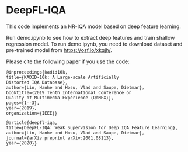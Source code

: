 # DeepFL-IQA

This code implements an NR-IQA model based on deep feature learning.

Run demo.ipynb to see how to extract deep features and train shallow regression model.
To run demo.ipynb, you need to download dataset and pre-trained model from https://osf.io/xkqjh/.


Please cite the following paper if you use the code:
<small>
<pre>
@inproceedings{kadid10k,
title={KADID-10k: A Large-scale Artificially 
Distorted IQA Database},
author={Lin, Hanhe and Hosu, Vlad and Saupe, Dietmar},
booktitle={2019 Tenth International Conference on 
Quality of Multimedia Experience (QoMEX)},
pages={1--3},
year={2019},
organization={IEEE}}
</pre>
</small>


<small>
<pre>
@article{deepfl-iqa,
title={DeepFL-IQA: Weak Supervision for Deep IQA Feature Learning},
author={Lin, Hanhe and Hosu, Vlad and Saupe, Dietmar},
journal={arXiv preprint arXiv:2001.08113},
year={2020}}
</pre>
</small>
